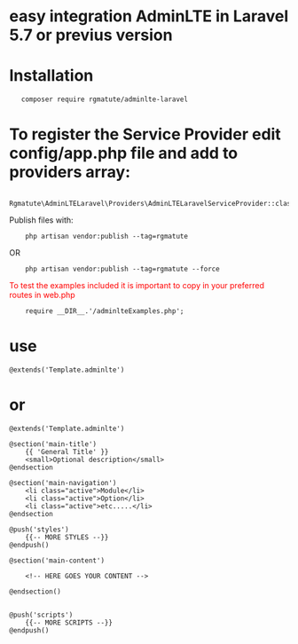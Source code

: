 # easy integration AdminLTE in Laravel 5.7 or previus version
# Installation

	   composer require rgmatute/adminlte-laravel

# To register the Service Provider edit config/app.php file and add to providers array:
	
		Rgmatute\AdminLTELaravel\Providers\AdminLTELaravelServiceProvider::class,

Publish files with:

		php artisan vendor:publish --tag=rgmatute

OR

		php artisan vendor:publish --tag=rgmatute --force



<span style="color:red;">To test the examples included it is important to copy in your preferred routes in web.php</span>

		require __DIR__.'/adminlteExamples.php';


# use

	@extends('Template.adminlte')

# or 

	@extends('Template.adminlte')

	@section('main-title') 
		{{ 'General Title' }} 
		<small>Optional description</small>
	@endsection

	@section('main-navigation')	
		<li class="active">Module</li>
		<li class="active">Option</li>
		<li class="active">etc.....</li>
	@endsection

	@push('styles')
		{{-- MORE STYLES --}}
	@endpush()

	@section('main-content')
		
		<!-- HERE GOES YOUR CONTENT -->

	@endsection()


	@push('scripts')
		{{-- MORE SCRIPTS --}}
	@endpush()
